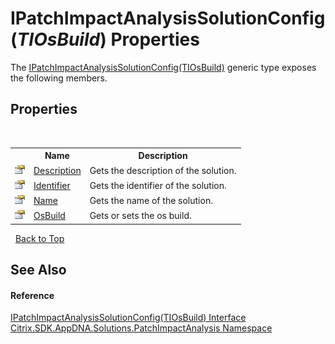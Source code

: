 # IPatchImpactAnalysisSolutionConfig(*TIOsBuild*) Properties
 

The <a href="8ce27c76-6256-0608-96b4-e2a860b96133">IPatchImpactAnalysisSolutionConfig(TIOsBuild)</a> generic type exposes the following members.


## Properties
&nbsp;<table><tr><th></th><th>Name</th><th>Description</th></tr><tr><td>![Public property](media/pubproperty.gif "Public property")</td><td><a href="119bc910-917e-cf07-a33f-cd4d97bec1b6">Description</a></td><td>
Gets the description of the solution.</td></tr><tr><td>![Public property](media/pubproperty.gif "Public property")</td><td><a href="db13abcd-9eb8-944e-cd42-2e3ec660c6ac">Identifier</a></td><td>
Gets the identifier of the solution.</td></tr><tr><td>![Public property](media/pubproperty.gif "Public property")</td><td><a href="b05993eb-2307-612c-9320-d551e290615f">Name</a></td><td>
Gets the name of the solution.</td></tr><tr><td>![Public property](media/pubproperty.gif "Public property")</td><td><a href="c1f5fbb0-be00-fe21-5de7-ce36935079c1">OsBuild</a></td><td>
Gets or sets the os build.</td></tr></table>&nbsp;
<a href="#ipatchimpactanalysissolutionconfig(*tiosbuild*)-properties">Back to Top</a>

## See Also


#### Reference
<a href="8ce27c76-6256-0608-96b4-e2a860b96133">IPatchImpactAnalysisSolutionConfig(TIOsBuild) Interface</a><br /><a href="871ad9a2-386c-600b-6667-036c2dd65206">Citrix.SDK.AppDNA.Solutions.PatchImpactAnalysis Namespace</a><br />